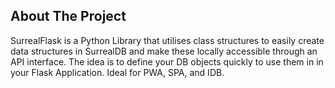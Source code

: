 ## About The Project
SurrealFlask is a Python Library that utilises class structures to easily create data structures in SurrealDB and make these locally accessible through an API interface. The idea is to define your DB objects quickly to use them in in your Flask Application. Ideal for PWA, SPA, and IDB. 
